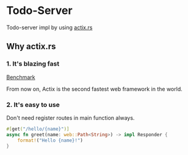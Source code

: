 # Todo-Server

Todo-server impl by using [actix.rs](https://actix.rs)

## Why actix.rs

### 1. It's blazing fast

[Benchmark](https://www.techempower.com/benchmarks/#section=data-r21&hw=ph&test=fortune)

From now on, Actix is the second fastest web framework in the world.

### 2. It's easy to use

Don't need register routes in main function always.

```rust
#[get("/hello/{name}")]
async fn greet(name: web::Path<String>) -> impl Responder {
    format!("Hello {name}!")
}
```
